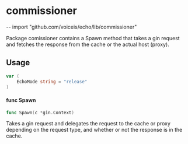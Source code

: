 # commissioner
--
    import "github.com/voiceis/echo/lib/commissioner"

Package comissioner contains a Spawn method that takes a gin request and fetches
the response from the cache or the actual host (proxy).

## Usage

```go
var (
	EchoMode string = "release"
)
```

#### func  Spawn

```go
func Spawn(c *gin.Context)
```
Takes a gin request and delegates the request to the cache or proxy depending on
the request type, and whether or not the response is in the cache.
